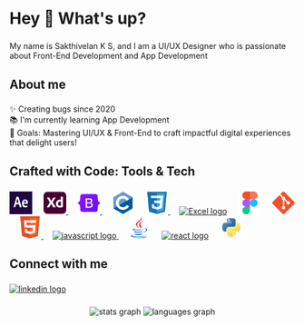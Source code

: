<h1 align="left">Hey 👋 What's up?</h1>

###

<p align="left">My name is Sakthivelan K S, and I am a UI/UX Designer who is passionate about Front-End Development and App Development</p>

###

<h2 align="left">About me</h2>

###

<p align="left">✨ Creating bugs since 2020<br>📚 I'm currently learning App Development<br>🎯 Goals: Mastering UI/UX & Front-End to craft impactful digital experiences that delight users!<br></p>

###

<h2 align="left">Crafted with Code: Tools & Tech</h2>

###

<div align="left">
  <a href="https://www.adobe.com/in/products/aftereffects.html" target="blank"><img src="https://github.com/devicons/devicon/blob/v2.15.1/icons/aftereffects/aftereffects-plain.svg" height="40" alt="After Effects logo" /></a>
  <img width="12" />
  <a href="https://helpx.adobe.com/xd/get-started.html" target="blank"><img src="https://github.com/devicons/devicon/blob/v2.15.1/icons/xd/xd-plain.svg" height="40" alt="Adobe Xd logo" /> </a>
  <img width="12" />
  <a href="https://getbootstrap.com/" target="blank"><img src="https://github.com/devicons/devicon/blob/v2.15.1/icons/bootstrap/bootstrap-original.svg" height="40" alt="Bootstap logo" /> </a>
  <img width="12" />
  <a href="https://devdocs.io/c/" target="blank"><img src="https://github.com/devicons/devicon/blob/v2.15.1/icons/c/c-original.svg" height="40" alt="C logo" /></a>
  <img width="12" />
  <a href="https://devdocs.io/css/" target="blank"><img src="https://github.com/devicons/devicon/blob/v2.15.1/icons/css3/css3-original.svg" height="40" alt="css3 logo" /> </a>
  <img width="12" />
  <a href="https://www.microsoft.com/en-in/microsoft-365/excel" target="blank"><img src="https://github.com/sempostma/office365-icons/blob/master/png/1024/excel.png" height="40" alt="Excel logo" /></a>
  <img width="12" />
  <a href="https://www.figma.com/" target="blank"><img src="https://github.com/devicons/devicon/blob/v2.15.1/icons/figma/figma-original.svg" height="40" alt="Figma logo" /></a>
  <img width="12" />
  <a href="https://git-scm.com/" target="blank"><img src="https://github.com/devicons/devicon/blob/v2.15.1/icons/git/git-original.svg" height="40" alt="Git logo"  /> </a>
  <img width="12" />
  <a href="https://devdocs.io/html/" target="blank"><img src="https://github.com/devicons/devicon/blob/v2.15.1/icons/html5/html5-original.svg" height="40" alt="html logo"  /> </a>
  <img width="12" />
  <a href="https://devdocs.io/javascript/" target="blank"><img src="https://cdn.jsdelivr.net/gh/devicons/devicon/icons/javascript/javascript-original.svg" height="40" alt="javascript logo"  /> </a>
  <img width="12" /> 
  <a href="https://docs.oracle.com/en/java/" target="blank"><img src="https://github.com/devicons/devicon/blob/v2.15.1/icons/java/java-original.svg" height="40" alt="java logo" /></a>
  <img width="12" />
  <a href="https://react.dev/" target="blank"><img src="https://cdn.jsdelivr.net/gh/devicons/devicon/icons/react/react-original.svg" height="40" alt="react logo"  /></a>
  <img width="12" />
  <a href="https://www.python.org/doc/" target="blank"><img src="https://github.com/devicons/devicon/blob/v2.15.1/icons/python/python-original.svg" height="40" alt="Python logo" /></a>
  <img width="12" />
</div>

###

<h2 align="left">Connect with me</h2>

###

<div align="left">
  <a href="https://www.linkedin.com/in/sakthivelan-k-s/" target="blank">
    <img src="https://raw.githubusercontent.com/maurodesouza/profile-readme-generator/master/src/assets/icons/social/linkedin/default.svg" width="52" height="40" alt="linkedin logo"  />
  </a>
</div>

###

<div align="center">
  <img src="https://github-readme-stats.vercel.app/api?username=sakthivelan3&hide_title=false&hide_rank=false&show_icons=true&include_all_commits=true&count_private=true&disable_animations=false&theme=dracula&locale=en&hide_border=false&order=1" height="150" alt="stats graph"  />
  <img src="https://github-readme-stats.vercel.app/api/top-langs?username=sakthivelan3&locale=en&hide_title=false&layout=compact&card_width=320&langs_count=5&theme=dracula&hide_border=false&order=2" height="150" alt="languages graph"  />
</div>

###
